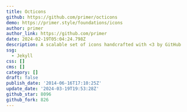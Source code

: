 ```yaml
---
title: Octicons
github: https://github.com/primer/octicons
demo: https://primer.style/foundations/icons
author: primer
author_link: https://github.com/primer
date: 2024-02-19T05:04:24.798Z
description: A scalable set of icons handcrafted with <3 by GitHub
ssg:
  - Jekyll
css: []
cms: []
category: []
draft: false
publish_date: '2014-06-16T17:10:25Z'
update_date: '2024-03-19T19:53:28Z'
github_star: 8096
github_fork: 826
---
```

